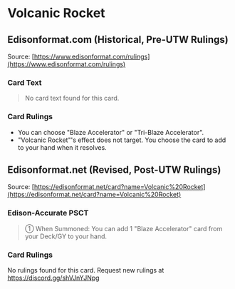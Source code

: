 # Volcanic Rocket

## Edisonformat.com (Historical, Pre-UTW Rulings)

Source: [https://www.edisonformat.com/rulings](https://www.edisonformat.com/rulings)

### Card Text

> No card text found for this card.

### Card Rulings

*   You can choose "Blaze Accelerator" or "Tri-Blaze Accelerator".
*   "Volcanic Rocket"'s effect does not target. You choose the card to add to your hand when it resolves.

## Edisonformat.net (Revised, Post-UTW Rulings)

Source: [https://edisonformat.net/card?name=Volcanic%20Rocket](https://edisonformat.net/card?name=Volcanic%20Rocket)

### Edison-Accurate PSCT

> ① When Summoned: You can add 1 "Blaze Accelerator" card from your Deck/GY to your hand.

### Card Rulings

No rulings found for this card. Request new rulings at https://discord.gg/shVJnYJNpg
            
